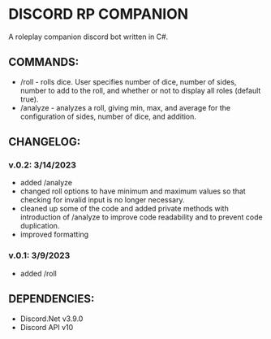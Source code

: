 # DISCORD RP COMPANION


A roleplay companion discord bot written in C#.


## COMMANDS:

- /roll - rolls dice. User specifies number of dice, number of sides, number to add to the roll, and whether or not to display all roles (default true).
- /analyze - analyzes a roll, giving min, max, and average for the configuration of sides, number of dice, and addition.


## CHANGELOG:

### v.0.2: 3/14/2023
- added /analyze
- changed roll options to have minimum and maximum values so that checking for invalid input is no longer necessary.
- cleaned up some of the code and added private methods with introduction of /analyze to improve code readability and to prevent code duplication.
- improved formatting

### v.0.1: 3/9/2023

- added /roll

## DEPENDENCIES:

- Discord.Net v3.9.0
- Discord API v10